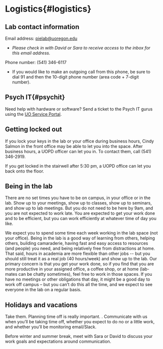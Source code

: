 # Logistics{#logistics}

## Lab contact information

Email address: [pielab@uoregon.edu](mailto:pielab@uoregon.edu)

  * _Please check in with David or Sara to receive access to the inbox for this email address._

Phone number: (541) 346-6117

  * If you would like to make an outgoing call from this phone, be sure to dial 91 and then the 10-digit phone number (area code + 7-digit number). 

## Psych IT{#psychit}

Need help with hardware or software? Send a ticket to the Psych IT gurus using the [UO Service Portal](https://service.uoregon.edu/TDClient/2030/Portal/Requests/ServiceCatalog?CategoryID=18258).

## Getting locked out
If you lock your keys in the lab or your office during business hours, Cindy Salmon in the front office may be able to let you into the space. After business hours, a UOPD officer can let you in. To contact them, call (541) 346-2919.

If you get locked in the stairwell after 5:30 pm, a UOPD office can let you back onto the floor. 

## Being in the lab

There are no set times you have to be on campus, in your office or in the lab. Show up to your meetings, show up to classes, show up to seminars, and show up to lab meetings. But you do not need to be here by 9am, and you are not expected to work late. You are expected to get your work done and to be efficient, but you can work efficiently at whatever time of day you like. 

We expect you to spend some time each week working in the lab space (not your office). Being in the lab is a good way of learning from others, helping others, building camaraderie, having fast and easy access to resources (and people) you need, and being relatively free from distractions at home. That said, hours in academia are more flexible than other jobs -- but you should still treat it as a real job (40 hours/week) and show up to the lab. Our primary concern is that you get your work done, so if you find that you are more productive in your assigned office, a coffee shop, or at home (lab-mates can be chatty sometimes), feel free to work in those spaces. If you have no meetings or other obligations that day, it might be a good day to work off campus – but you can’t do this all the time, and we expect to see everyone in the lab on a regular basis. 

## Holidays and vacations

Take them. Planning time off is really important. . Communicate with us when you’ll be taking time off, whether you expect to do no or a little work, and whether you’ll be monitoring email/Slack. 

Before winter and summer break, meet with Sara or David to discuss your work goals and expectations around communication. 

